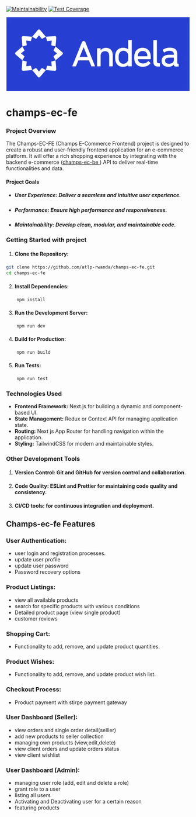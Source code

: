 [![Maintainability](https://api.codeclimate.com/v1/badges/b587cbf0ba4c569d8f4f/maintainability)](https://codeclimate.com/github/atlp-rwanda/champs-ec-fe/maintainability) 
[![Test Coverage](https://api.codeclimate.com/v1/badges/b587cbf0ba4c569d8f4f/test_coverage)](https://codeclimate.com/github/atlp-rwanda/champs-ec-fe/test_coverage)

<img alt="Next JS" src="./public/andela.webp"/>

# champs-ec-fe

### Project Overview
The Champs-EC-FE (Champs E-Commerce Frontend) project is designed to create a robust and user-friendly frontend application for an e-commerce platform. It will offer a rich shopping experience by integrating with the backend e-commerce (<a href="https://champs-ec-be.onrender.com/api/docs/#/">champs-ec-be </a>) API to deliver real-time functionalities and data.

#### Project Goals
- ##### User Experience: Deliver a seamless and intuitive user experience.
- ##### Performance: Ensure high performance and responsiveness.
- ##### Maintainability: Develop clean, modular, and maintainable code.

### Getting Started with project
1. #### Clone the Repository:
```bash
git clone https://github.com/atlp-rwanda/champs-ec-fe.git
cd champs-ec-fe
```
2. #### Install Dependencies:
``` bash
    npm install
```
3. #### Run the Development Server:
``` bash
    npm run dev
```
4. #### Build for Production:
``` bash
    npm run build
```
5. #### Run Tests:
``` bash
    npm run test
```
### Technologies Used
- <b>Frontend Framework:</b> Next.js for building a dynamic and component-based UI.
- <b>State Management:</b> Redux or Context API for managing application state.
- <b>Routing:</b> Next js App Router for handling navigation within the application.
- <b>Styling:</b> TailwindCSS for modern and maintainable styles.

### Other Development Tools
1. #### Version Control: Git and GitHub for version control and collaboration.
2. #### Code Quality: ESLint and Prettier for maintaining code quality and consistency.
3. #### CI/CD tools: for continuous integration and deployment.

## Champs-ec-fe Features

### User Authentication:

* user login and registration processes.
* update user profile 
* update user password
* Password recovery options

### Product Listings:
 * view all available products
 * search for specific products with various conditions
 * Detailed product page (view single product)
 * customer reviews

### Shopping Cart:
 * Functionality to add, remove, and update product quantities.

### Product Wishes:
 * Functionality to add, remove, and update product wish list.

### Checkout Process:
 * Product payment with stirpe payment gateway

### User Dashboard (Seller):
  * view orders and single order detail(selller)
  * add new products to seller collection
  * managing own products (view,edit,delete)
  * view client orders and update orders status
  * view client wishlist

### User Dashboard (Admin):
  * managing user role (add, edit and delete a role)
  * grant role to a user
  * listing all users
  * Activating and Deactivating user for a certain reason
  * featuring products
  

